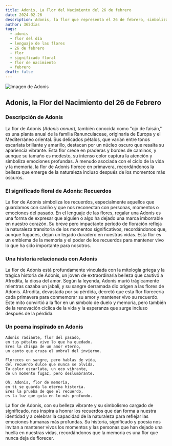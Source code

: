 ```yaml
---
title: Adonis, La Flor del Nacimiento del 26 de febrero
date: 2024-02-26
description: Adonis, la flor que representa el 26 de febrero, simboliza Recuerdos. Descubre su fascinante historia, significado en el lenguaje de las flores y una poesía que celebra su belleza.
author: 365días
tags:
  - adonis
  - flor del día
  - lenguaje de las flores
  - 26 de febrero
  - flor
  - significado floral
  - flor de nacimiento
  - febrero
draft: false
---
```


![Imagen de Adonis](https://cdn.pixabay.com/photo/2016/04/12/17/25/pheasants-eye-1324890_640.jpg#center)


## Adonis, la Flor del Nacimiento del 26 de Febrero

### Descripción de Adonis

La flor de Adonis (_Adonis annua_), también conocida como "ojo de faisán," es una planta anual de la familia Ranunculaceae, originaria de Europa y el Mediterráneo oriental. Sus delicados pétalos, que varían entre tonos escarlata brillante y amarillo, destacan por un núcleo oscuro que resalta su apariencia vibrante. Esta flor crece en praderas y bordes de caminos, y aunque su tamaño es modesto, su intenso color captura la atención y simboliza emociones profundas. A menudo asociada con el ciclo de la vida y la memoria, la flor de Adonis florece en primavera, recordándonos la belleza que emerge de la naturaleza incluso después de los momentos más oscuros.

### El significado floral de Adonis: Recuerdos

La flor de Adonis simboliza los recuerdos, especialmente aquellos que guardamos con cariño y que nos reconectan con personas, momentos o emociones del pasado. En el lenguaje de las flores, regalar una Adonis es una forma de expresar que alguien o algo ha dejado una marca imborrable en nuestro corazón. Su breve pero impactante período de floración refleja la naturaleza transitoria de los momentos significativos, recordándonos que, aunque fugaces, dejan un legado duradero en nuestras vidas. Esta flor es un emblema de la memoria y el poder de los recuerdos para mantener vivo lo que ha sido importante para nosotros.

### Una historia relacionada con Adonis

La flor de Adonis está profundamente vinculada con la mitología griega y la trágica historia de Adonis, un joven de extraordinaria belleza que cautivó a Afrodita, la diosa del amor. Según la leyenda, Adonis murió trágicamente mientras cazaba un jabalí, y su sangre derramada dio origen a las flores de Adonis. Afrodita, devastada por su pérdida, decretó que esta flor florecería cada primavera para conmemorar su amor y mantener vivo su recuerdo. Este mito convirtió a la flor en un símbolo de duelo y memoria, pero también de la renovación cíclica de la vida y la esperanza que surge incluso después de la pérdida.

### Un poema inspirado en Adonis

```
Adonis radiante, flor del pasado,  
en tus pétalos vive lo que ha quedado.  
Eres la chispa de un amor eterno,  
un canto que cruza el umbral del invierno.  

Floreces en sangre, pero hablas de vida,  
del recuerdo dulce que nunca se olvida.  
Tu color escarlata, un eco vibrante,  
de un momento fugaz, pero deslumbrante.  

Oh, Adonis, flor de memoria,  
en ti se guarda la eterna historia.  
Eres la prueba de que el recuerdo,  
es la luz que guía en lo más profundo.  
```

La flor de Adonis, con su belleza vibrante y su simbolismo cargado de significado, nos inspira a honrar los recuerdos que dan forma a nuestra identidad y a celebrar la capacidad de la naturaleza para reflejar las emociones humanas más profundas. Su historia, significado y poesía nos invitan a mantener vivos los momentos y las personas que han dejado una huella en nuestras vidas, recordándonos que la memoria es una flor que nunca deja de florecer.

